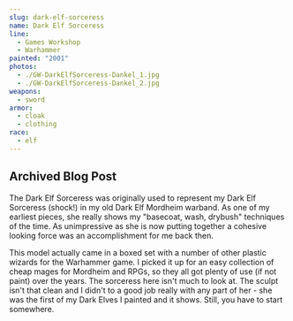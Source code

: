 ```yaml
---
slug: dark-elf-sorceress
name: Dark Elf Sorceress
line:
  - Games Workshop
  - Warhammer
painted: "2001"
photos:
  - ./GW-DarkElfSorceress-Dankel_1.jpg
  - ./GW-DarkElfSorceress-Dankel_2.jpg
weapons:
  - sword
armor:
  - cloak
  - clothing
race:
  - elf
---
```


## Archived Blog Post

The Dark Elf Sorceress was originally used to represent my Dark Elf Sorceress (shock!) in my old Dark Elf Mordheim warband. As one of my earliest pieces, she really shows my "basecoat, wash, drybush" techniques of the time. As unimpressive as she is now putting together a cohesive looking force was an accomplishment for me back then.

This model actually came in a boxed set with a number of other plastic wizards for the Warhammer game. I picked it up for an easy collection of cheap mages for Mordheim and RPGs, so they all got plenty of use (if not paint) over the years. The sorceress here isn't much to look at. The sculpt isn't that clean and I didn't to a good job really with any part of her - she was the first of my Dark Elves I painted and it shows. Still, you have to start somewhere.
